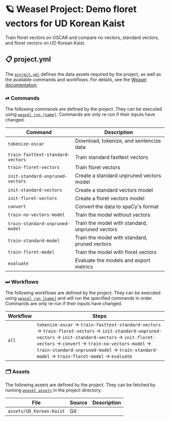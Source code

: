 <!-- WEASEL: AUTO-GENERATED DOCS START (do not remove) -->

# 🪐 Weasel Project: Demo floret vectors for UD Korean Kaist

Train floret vectors on OSCAR and compare no vectors, standard vectors, and floret vectors on UD Korean Kaist.

## 📋 project.yml

The [`project.yml`](project.yml) defines the data assets required by the
project, as well as the available commands and workflows. For details, see the
[Weasel documentation](https://github.com/explosion/weasel).

### ⏯ Commands

The following commands are defined by the project. They
can be executed using [`weasel run [name]`](https://github.com/explosion/weasel/tree/main/docs/cli.md#rocket-run).
Commands are only re-run if their inputs have changed.

| Command | Description |
| --- | --- |
| `tokenize-oscar` | Download, tokenize, and sentencize data |
| `train-fasttext-standard-vectors` | Train standard fasttext vectors |
| `train-floret-vectors` | Train floret vectors |
| `init-standard-unpruned-vectors` | Create a standard unpruned vectors model |
| `init-standard-vectors` | Create a standard vectors model |
| `init-floret-vectors` | Create a floret vectors model |
| `convert` | Convert the data to spaCy's format |
| `train-no-vectors-model` | Train the model without vectors |
| `train-standard-unpruned-model` | Train the model with standard, unpruned vectors |
| `train-standard-model` | Train the model with standard, pruned vectors |
| `train-floret-model` | Train the model with floret vectors |
| `evaluate` | Evaluate the models and export metrics |

### ⏭ Workflows

The following workflows are defined by the project. They
can be executed using [`weasel run [name]`](https://github.com/explosion/weasel/tree/main/docs/cli.md#rocket-run)
and will run the specified commands in order. Commands are only re-run if their
inputs have changed.

| Workflow | Steps |
| --- | --- |
| `all` | `tokenize-oscar` &rarr; `train-fasttext-standard-vectors` &rarr; `train-floret-vectors` &rarr; `init-standard-unpruned-vectors` &rarr; `init-standard-vectors` &rarr; `init-floret-vectors` &rarr; `convert` &rarr; `train-no-vectors-model` &rarr; `train-standard-unpruned-model` &rarr; `train-standard-model` &rarr; `train-floret-model` &rarr; `evaluate` |

### 🗂 Assets

The following assets are defined by the project. They can
be fetched by running [`weasel assets`](https://github.com/explosion/weasel/tree/main/docs/cli.md#open_file_folder-assets)
in the project directory.

| File | Source | Description |
| --- | --- | --- |
| `assets/UD_Korean-Kaist` | Git |  |

<!-- WEASEL: AUTO-GENERATED DOCS END (do not remove) -->
